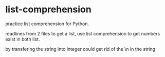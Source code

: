 # list-comprehension

practice list comprehension for Python.

readlines from 2 files to get a list, 
use list comprehension to get numbers exist in both list.

by transfering the string into integer could get rid of the \n in the string

